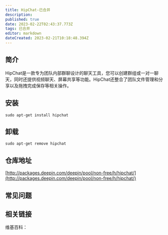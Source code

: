 ```yaml
---
title: HipChat-已合并
description: 
published: true
date: 2023-02-22T02:43:37.773Z
tags: 已合并
editor: markdown
dateCreated: 2023-02-21T10:18:48.394Z
---
```


## 简介

HipChat是一款专为团队内部群聊设计的聊天工具，您可以创建群组或一对一聊天，同时还提供视频聊天、屏幕共享等功能。HipChat还整合了团队文件管理和分享以及拖拽完成保存等相关操作。

## 安装

`sudo apt-get install hipchat`

## 卸载

`sudo apt-get remove hipchat`

## 仓库地址

[http://packages.deepin.com/deepin/pool/non-free/h/hipchat/](http://packages.deepin.com/deepin/pool/non-free/h/hipchat/)

## 常见问题

## 相关链接

维基百科：
